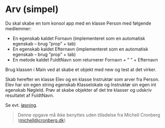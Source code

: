﻿# Arv (simpel)

Du skal skabe en tom konsol app med en klasse Person med følgende medlemmer:

* En egenskab kaldet Fornavn (implementeret som en automatisk egenskab – brug ”prop” + tab)
* En egenskab kaldet Efternavn (implementeret som en automatisk egenskab – brug ”prop” + tab)
* En metode kaldet FuldtNavn som returnerer Fornavn + ” ” + Efternavn

Brug klassen i Main ved at skabe et objekt med new og test at det virker. 

Skab herefter en klasse Elev og en klasse Instruktør som arver fra Person. Elev har sin egen string egenskab Klasselokale og Instruktør sin egen int egenskab NøgleId. Prøv at skabe objekter af det tre klasser og udskriv resultatet af FuldtNavn.

Se evt. [løsning](https://github.com/devcronberg/undervisning-cs-opgaver/blob/master/arv-simpel/Program.cs).

<!-- footerstart -->
> Denne opgave må ikke benyttes uden tilladelse fra Michell Cronberg (michell@cronberg.dk)
<!-- footerslut -->
